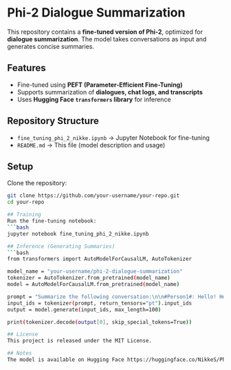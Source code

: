 # Phi-2 Dialogue Summarization

This repository contains a **fine-tuned version of Phi-2**, optimized for **dialogue summarization**. The model takes conversations as input and generates concise summaries.

## Features
- Fine-tuned using **PEFT (Parameter-Efficient Fine-Tuning)**
- Supports summarization of **dialogues, chat logs, and transcripts**
- Uses **Hugging Face `transformers` library** for inference

## Repository Structure
- `fine_tuning_phi_2_nikke.ipynb` → Jupyter Notebook for fine-tuning
- `README.md` → This file (model description and usage)

## Setup
Clone the repository:
```bash
git clone https://github.com/your-username/your-repo.git
cd your-repo

## Training
Run the fine-tuning notebook:
```bash
jupyter notebook fine_tuning_phi_2_nikke.ipynb

## Inference (Generating Summaries)
```bash
from transformers import AutoModelForCausalLM, AutoTokenizer

model_name = "your-username/phi-2-dialogue-summarization"
tokenizer = AutoTokenizer.from_pretrained(model_name)
model = AutoModelForCausalLM.from_pretrained(model_name)

prompt = "Summarize the following conversation:\n\n#Person1#: Hello! How are you?\n#Person2#: I'm good, thanks. How about you?\n\nSummary:"
input_ids = tokenizer(prompt, return_tensors="pt").input_ids
output = model.generate(input_ids, max_length=100)

print(tokenizer.decode(output[0], skip_special_tokens=True))

## License
This project is released under the MIT License.

## Notes
The model is available on Hugging Face https://huggingface.co/NikkeS/Phi-2-dialogsum-finetuned
